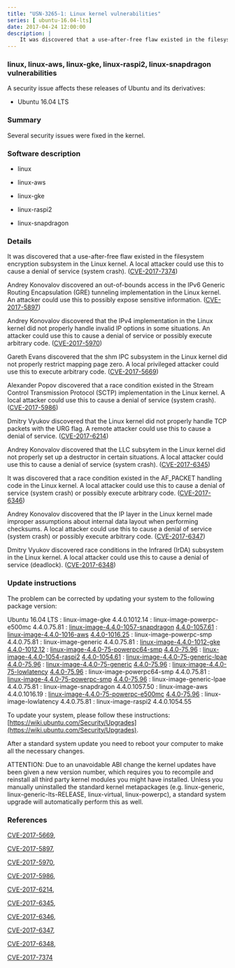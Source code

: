 ```yaml
---
title: "USN-3265-1: Linux kernel vulnerabilities"
series: [ ubuntu-16.04-lts]
date: 2017-04-24 12:00:00
description: |
    It was discovered that a use-after-free flaw existed in the filesystem encryption subsystem in the Linux kernel. A local attacker could use this to cause a denial of service (system crash). ([CVE-2017-7374](http://people.ubuntu.com/~ubuntu-security/cve/CVE-2017-7374))
--- 
```

 
 


### linux, linux-aws, linux-gke, linux-raspi2, linux-snapdragon vulnerabilities

A security issue affects these releases of Ubuntu and its derivatives:

* Ubuntu 16.04 LTS

### Summary

Several security issues were fixed in the kernel. 

### Software description

* linux 

* linux-aws 

* linux-gke 

* linux-raspi2 

* linux-snapdragon 

### Details

It was discovered that a use-after-free flaw existed in the filesystem encryption subsystem in the Linux kernel. A local attacker could use this to cause a denial of service (system crash). ([CVE-2017-7374](http://people.ubuntu.com/~ubuntu-security/cve/CVE-2017-7374))

Andrey Konovalov discovered an out-of-bounds access in the IPv6 Generic Routing Encapsulation (GRE) tunneling implementation in the Linux kernel. An attacker could use this to possibly expose sensitive information. ([CVE-2017-5897](http://people.ubuntu.com/~ubuntu-security/cve/CVE-2017-5897))

Andrey Konovalov discovered that the IPv4 implementation in the Linux kernel did not properly handle invalid IP options in some situations. An attacker could use this to cause a denial of service or possibly execute arbitrary code. ([CVE-2017-5970](http://people.ubuntu.com/~ubuntu-security/cve/CVE-2017-5970))

Gareth Evans discovered that the shm IPC subsystem in the Linux kernel did not properly restrict mapping page zero. A local privileged attacker could use this to execute arbitrary code. ([CVE-2017-5669](http://people.ubuntu.com/~ubuntu-security/cve/CVE-2017-5669))

Alexander Popov discovered that a race condition existed in the Stream Control Transmission Protocol (SCTP) implementation in the Linux kernel. A local attacker could use this to cause a denial of service (system crash). ([CVE-2017-5986](http://people.ubuntu.com/~ubuntu-security/cve/CVE-2017-5986))

Dmitry Vyukov discovered that the Linux kernel did not properly handle TCP packets with the URG flag. A remote attacker could use this to cause a denial of service. ([CVE-2017-6214](http://people.ubuntu.com/~ubuntu-security/cve/CVE-2017-6214))

Andrey Konovalov discovered that the LLC subsytem in the Linux kernel did not properly set up a destructor in certain situations. A local attacker could use this to cause a denial of service (system crash). ([CVE-2017-6345](http://people.ubuntu.com/~ubuntu-security/cve/CVE-2017-6345))

It was discovered that a race condition existed in the AF_PACKET handling code in the Linux kernel. A local attacker could use this to cause a denial of service (system crash) or possibly execute arbitrary code. ([CVE-2017-6346](http://people.ubuntu.com/~ubuntu-security/cve/CVE-2017-6346))

Andrey Konovalov discovered that the IP layer in the Linux kernel made improper assumptions about internal data layout when performing checksums. A local attacker could use this to cause a denial of service (system crash) or possibly execute arbitrary code. ([CVE-2017-6347](http://people.ubuntu.com/~ubuntu-security/cve/CVE-2017-6347))

Dmitry Vyukov discovered race conditions in the Infrared (IrDA) subsystem in the Linux kernel. A local attacker could use this to cause a denial of service (deadlock). ([CVE-2017-6348](http://people.ubuntu.com/~ubuntu-security/cve/CVE-2017-6348)) 

### Update instructions

The problem can be corrected by updating your system to the following package version:

Ubuntu 16.04 LTS
 : linux-image-gke <span>4.4.0.1012.14</span>
 : linux-image-powerpc-e500mc <span>4.4.0.75.81</span>
 : [linux-image-4.4.0-1057-snapdragon](https://launchpad.net/ubuntu/+source/linux-snapdragon) <span> [4.4.0-1057.61](https://launchpad.net/ubuntu/+source/linux-snapdragon/4.4.0-1057.61) </span> 
 : [linux-image-4.4.0-1016-aws](https://launchpad.net/ubuntu/+source/linux-aws) <span> [4.4.0-1016.25](https://launchpad.net/ubuntu/+source/linux-aws/4.4.0-1016.25) </span> 
 : linux-image-powerpc-smp <span>4.4.0.75.81</span>
 : linux-image-generic <span>4.4.0.75.81</span>
 : [linux-image-4.4.0-1012-gke](https://launchpad.net/ubuntu/+source/linux-gke) <span> [4.4.0-1012.12](https://launchpad.net/ubuntu/+source/linux-gke/4.4.0-1012.12) </span> 
 : [linux-image-4.4.0-75-powerpc64-smp](https://launchpad.net/ubuntu/+source/linux) <span> [4.4.0-75.96](https://launchpad.net/ubuntu/+source/linux/4.4.0-75.96) </span> 
 : [linux-image-4.4.0-1054-raspi2](https://launchpad.net/ubuntu/+source/linux-raspi2) <span> [4.4.0-1054.61](https://launchpad.net/ubuntu/+source/linux-raspi2/4.4.0-1054.61) </span> 
 : [linux-image-4.4.0-75-generic-lpae](https://launchpad.net/ubuntu/+source/linux) <span> [4.4.0-75.96](https://launchpad.net/ubuntu/+source/linux/4.4.0-75.96) </span> 
 : [linux-image-4.4.0-75-generic](https://launchpad.net/ubuntu/+source/linux) <span> [4.4.0-75.96](https://launchpad.net/ubuntu/+source/linux/4.4.0-75.96) </span> 
 : [linux-image-4.4.0-75-lowlatency](https://launchpad.net/ubuntu/+source/linux) <span> [4.4.0-75.96](https://launchpad.net/ubuntu/+source/linux/4.4.0-75.96) </span> 
 : linux-image-powerpc64-smp <span>4.4.0.75.81</span>
 : [linux-image-4.4.0-75-powerpc-smp](https://launchpad.net/ubuntu/+source/linux) <span> [4.4.0-75.96](https://launchpad.net/ubuntu/+source/linux/4.4.0-75.96) </span> 
 : linux-image-generic-lpae <span>4.4.0.75.81</span>
 : linux-image-snapdragon <span>4.4.0.1057.50</span>
 : linux-image-aws <span>4.4.0.1016.19</span>
 : [linux-image-4.4.0-75-powerpc-e500mc](https://launchpad.net/ubuntu/+source/linux) <span> [4.4.0-75.96](https://launchpad.net/ubuntu/+source/linux/4.4.0-75.96) </span> 
 : linux-image-lowlatency <span>4.4.0.75.81</span>
 : linux-image-raspi2 <span>4.4.0.1054.55</span>

To update your system, please follow these instructions: [https://wiki.ubuntu.com/Security/Upgrades](https://wiki.ubuntu.com/Security/Upgrades).

After a standard system update you need to reboot your computer to make all the necessary changes.

ATTENTION: Due to an unavoidable ABI change the kernel updates have been given a new version number, which requires you to recompile and reinstall all third party kernel modules you might have installed. Unless you manually uninstalled the standard kernel metapackages (e.g. linux-generic, linux-generic-lts-RELEASE, linux-virtual, linux-powerpc), a standard system upgrade will automatically perform this as well. 

### References

 
 [CVE-2017-5669](http://people.ubuntu.com/~ubuntu-security/cve/CVE-2017-5669), 

 [CVE-2017-5897](http://people.ubuntu.com/~ubuntu-security/cve/CVE-2017-5897), 

 [CVE-2017-5970](http://people.ubuntu.com/~ubuntu-security/cve/CVE-2017-5970), 

 [CVE-2017-5986](http://people.ubuntu.com/~ubuntu-security/cve/CVE-2017-5986), 

 [CVE-2017-6214](http://people.ubuntu.com/~ubuntu-security/cve/CVE-2017-6214), 

 [CVE-2017-6345](http://people.ubuntu.com/~ubuntu-security/cve/CVE-2017-6345), 

 [CVE-2017-6346](http://people.ubuntu.com/~ubuntu-security/cve/CVE-2017-6346), 

 [CVE-2017-6347](http://people.ubuntu.com/~ubuntu-security/cve/CVE-2017-6347), 

 [CVE-2017-6348](http://people.ubuntu.com/~ubuntu-security/cve/CVE-2017-6348), 

 [CVE-2017-7374](http://people.ubuntu.com/~ubuntu-security/cve/CVE-2017-7374)
 

